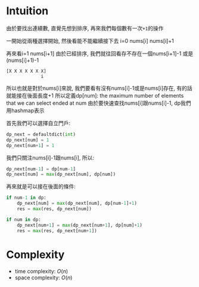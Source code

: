 # Intuition

由於要找出連續數, 直覺先想到排序, 再來我們每個數有一次`+1`的操作

一開始從兩種選擇開始, 然後看能不能繼續接下去
i=0
nums[i]
nums[i]+1

再來看i=1
nums[i+1]
由於已經排序, 我們就往回看存不存在一個nums[i+1]-1 或是 (nums[i]+1)-1

```
[X X X X X X X]
             i
```

所以也就是對於nums[i]來說, 我們要看有沒有nums[i]-1或是nums[i]存在, 有的話就能接在後面長度+1
所以定義dp[num]: the maximum number of elements that we can select ended at num
由於要快速查找nums[i]跟nums[i]-1, dp我們用hashmap表示

首先我們可以選擇自立門戶:
```py
dp_next = defaultdict(int)
dp_next[num] = 1
dp_next[num+1] = 1
```

我們只關注nums[i]-1跟nums[i], 所以:
```py
dp_next[num-1] = dp[num-1]
dp_next[num] = max(dp_next[num], dp[num])
```

再來就是可以接在後面的條件:
```py
if num-1 in dp:
    dp_next[num] = max(dp_next[num], dp[num-1]+1)
    res = max(res, dp_next[num])

if num in dp:
    dp_next[num+1] = max(dp_next[num+1], dp[num]+1)
    res = max(res, dp_next[num+1])
```

# Complexity

- time complexity: $O(n)$
- space complexity: $O(n)$